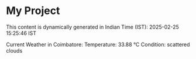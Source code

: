 # My Project

This content is dynamically generated in Indian Time (IST): 2025-02-25 15:25:46 IST


Current Weather in Coimbatore:
Temperature: 33.88 °C
Condition: scattered clouds
